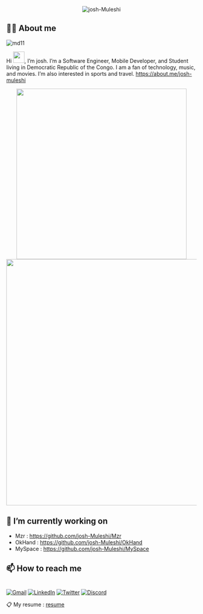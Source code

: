 <p align="center">
  <img src="https://readme-typing-svg.herokuapp.com?font=Lobster&color=0969da&size=43&width=450&height=76&lines=Jambo+%F0%9F%91%8B%2C+I'm+Josh+Muleshi" alt="josh-Muleshi" />
</p>

## ✌🏽 About me

![md11](https://user-images.githubusercontent.com/60498337/94042865-fccd8980-fdc3-11ea-925e-571921f73197.png)

Hi <img src="https://raw.githubusercontent.com/MartinHeinz/MartinHeinz/master/wave.gif" width="30">, I’m josh. I’m a Software Engineer, Mobile Developer, and Student living in Democratic Republic of the Congo. I am a fan of technology, music, and movies. I’m also interested in sports and travel. https://about.me/josh-muleshi

<p align="center">
  <img width="450em" src="https://github-readme-streak-stats.herokuapp.com?user=josh-Muleshi&theme=github-dark-blue&hide_border=true&date_format=M%20j%5B%2C%20Y%5D" />
  <img width="650em" src="http://github-profile-summary-cards.vercel.app/api/cards/profile-details?username=josh-Muleshi&theme=github_dark" />
</p>

## 🔭 I’m currently working on 
- Mzr : https://github.com/josh-Muleshi/Mzr
- OkHand : https://github.com/josh-Muleshi/OkHand
- MySpace : https://github.com/josh-Muleshi/MySpace

## 📫 How to reach me

<br>[![Gmail](https://img.shields.io/badge/-GMAIL-D14836?style=for-the-badge&logo=gmail&logoColor=white)](mailto:jmuleshi2@gmail.com)
[![LinkedIn](https://img.shields.io/badge/-LINKEDIN-0072B1?style=for-the-badge&logo=linkedin&logoColor=white)](https://www.linkedin.com/in/josu%C3%A9-muleshi-220623158/)
[![Twitter](https://img.shields.io/badge/-TWITTER-1DA1F2?style=for-the-badge&logo=twitter&logoColor=white)](https://twitter.com/home?lang=fr)
[![Discord](https://img.shields.io/badge/-DISCORD-5865F2?style=for-the-badge&logo=discord&logoColor=white)](https://discord.com/channels/@me)

📋 My resume : [resume](https://github.com/josh-Muleshi/josh-Muleshi/blob/master/assets/josh-MULESHI-cv.pdf)
